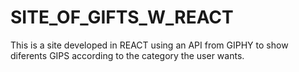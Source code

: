 # SITE_OF_GIFTS_W_REACT
This is a site developed in REACT using an API from GIPHY to show diferents GIPS according to the category the user wants. 
